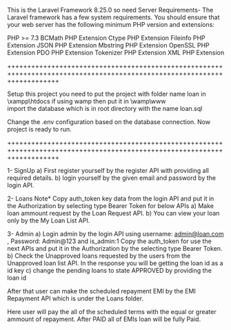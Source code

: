 This is the Laravel Framework 8.25.0 so need Server Requirements-
The Laravel framework has a few system requirements. You should ensure that your web server has the following minimum PHP version and extensions:

PHP >= 7.3
BCMath PHP Extension
Ctype PHP Extension
Fileinfo PHP Extension
JSON PHP Extension
Mbstring PHP Extension
OpenSSL PHP Extension
PDO PHP Extension
Tokenizer PHP Extension
XML PHP Extension

+++++++++++++++++++++++++++++++++++++++++++++++++++++++++++++++++++++++++++++++++++++++++++++++++++++++++++++++++++++++++

Setup this project you need to put the project with folder name loan in \xampp\htdocs if using wamp then put it in \wamp\www\
import the database which is in root directory with the name loan.sql 

Change the .env configuration based on the database connection. Now project is ready to run.

+++++++++++++++++++++++++++++++++++++++++++++++++++++++++++++++++++++++++++++++++++++++++++++++++++++++++++++++++++++++++


1- SignUp
 a) First register yourself by the register API with providing all required details.
 b) login yourself by the given email and password by the login API.

2- Loans
 Note* Copy auth_token key data from the login API and put it in the Authorization by selecting type Bearer Token for below APIs
 a) Make loan ammount request by the Loan Request API.
 b) You can view your loan only by the My Loan List API.

3- Admin
 a) Login admin by the login API using username: admin@loan.com , Password: Admin@123 and is_admin:1 
 Copy the auth_token for use the next APIs and put it in the Authorization by the selecting type Bearer Token.
 b) Check the Unapproved loans requested by the users from the Unapproved loan list API. In the response you will be getting the loan id as a id key
 c) change the pending loans to state APPROVED by providing the loan id
 
After that user can make the scheduled repayment EMI by the EMI Repayment API which is under the Loans folder.

Here user will pay the all of the scheduled terms with the equal or greater ammount of repayment. After PAID all of EMIs loan will be fully Paid.
